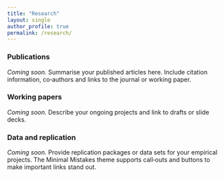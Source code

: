 ```yaml
---
title: "Research"
layout: single
author_profile: true
permalink: /research/
---
```


<!--
  This page lists your research papers, publications and working papers.  Use
  Markdown to organise your work into sections and link to PDFs or journal
  pages.  If you have a BibTeX file you can include it using plugins such as
  `jekyll-scholar` (not enabled by default).  For a simple list, use plain
  Markdown as shown below.
-->

### Publications

*Coming soon.*  Summarise your published articles here.  Include citation
information, co‑authors and links to the journal or working paper.

### Working papers

*Coming soon.*  Describe your ongoing projects and link to drafts or slide decks.

### Data and replication

*Coming soon.*  Provide replication packages or data sets for your empirical
projects.  The Minimal Mistakes theme supports call‑outs and buttons to make
important links stand out.